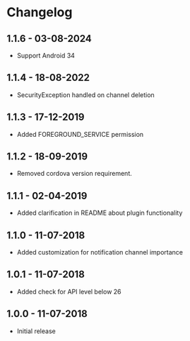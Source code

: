 # Changelog

## 1.1.6 - 03-08-2024

- Support Android 34

## 1.1.4 - 18-08-2022

- SecurityException handled on channel deletion

## 1.1.3 - 17-12-2019

- Added FOREGROUND_SERVICE permission

## 1.1.2 - 18-09-2019

- Removed cordova version requirement.

## 1.1.1 - 02-04-2019

- Added clarification in README about plugin functionality

## 1.1.0 - 11-07-2018

- Added customization for notification channel importance

## 1.0.1 - 11-07-2018

- Added check for API level below 26

## 1.0.0 - 11-07-2018

- Initial release
